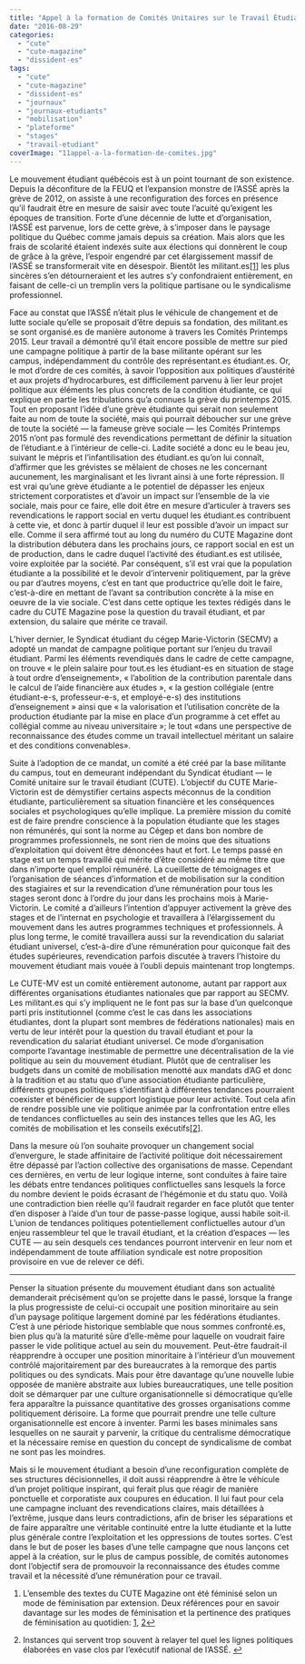 ```yaml
---
title: "Appel à la formation de Comités Unitaires sur le Travail Étudiant"
date: "2016-08-29"
categories: 
  - "cute"
  - "cute-magazine"
  - "dissident-es"
tags: 
  - "cute"
  - "cute-magazine"
  - "dissident-es"
  - "journaux"
  - "journaux-etudiants"
  - "mobilisation"
  - "plateforme"
  - "stages"
  - "travail-etudiant"
coverImage: "11appel-a-la-formation-de-comites.jpg"
---
```


Le mouvement étudiant québécois est à un point tournant de son existence. Depuis la déconfiture de la FEUQ et l’expansion monstre de l’ASSÉ après la grève de 2012, on assiste à une reconfiguration des forces en présence qu’il faudrait être en mesure de saisir avec toute l’acuité qu’exigent les époques de transition. Forte d’une décennie de lutte et d’organisation, l’ASSÉ est parvenue, lors de cette grève, à s’imposer dans le paysage politique du Québec comme jamais depuis sa création. Mais alors que les frais de scolarité étaient indexés suite aux élections qui donnèrent le coup de grâce à la grève, l’espoir engendré par cet élargissement massif de l’ASSÉ se transformerait vite en désespoir. Bientôt les militant.es[\[1\]](#fn1) les plus sincères s’en détourneraient et les autres s’y confondraient entièrement, en faisant de celle-ci un tremplin vers la politique partisane ou le syndicalisme professionnel.

Face au constat que l’ASSÉ n’était plus le véhicule de changement et de lutte sociale qu’elle se proposait d’être depuis sa fondation, des militant.es se sont organisé.es de manière autonome à travers les Comités Printemps 2015. Leur travail a démontré qu’il était encore possible de mettre sur pied une campagne politique à partir de la base militante opérant sur les campus, indépendamment du contrôle des représentant.es étudiant.es. Or, le mot d’ordre de ces comités, à savoir l’opposition aux politiques d’austérité et aux projets d’hydrocarbures, est difficilement parvenu à lier leur projet politique aux éléments les plus concrets de la condition étudiante, ce qui explique en partie les tribulations qu’a connues la grève du printemps 2015. Tout en proposant l’idée d’une grève étudiante qui serait non seulement faite au nom de toute la société, mais qui pourrait déboucher sur une grève de toute la société — la fameuse grève sociale — les Comités Printemps 2015 n’ont pas formulé des revendications permettant de définir la situation de l’étudiant.e à l’intérieur de celle-ci. Ladite société a donc eu le beau jeu, suivant le mépris et l’infantilisation des étudiant.es qu’on lui connaît, d’affirmer que les grévistes se mêlaient de choses ne les concernant aucunement, les marginalisant et les livrant ainsi à une forte répression. Il est vrai qu’une grève étudiante a le potentiel de dépasser les enjeux strictement corporatistes et d’avoir un impact sur l’ensemble de la vie sociale, mais pour ce faire, elle doit être en mesure d’articuler à travers ses revendications le rapport social en vertu duquel les étudiant.es contribuent à cette vie, et donc à partir duquel il leur est possible d’avoir un impact sur elle. Comme il sera affirmé tout au long du numéro du CUTE Magazine dont la distribution débutera dans les prochains jours, ce rapport social en est un de production, dans le cadre duquel l’activité des étudiant.es est utilisée, voire exploitée par la société. Par conséquent, s’il est vrai que la population étudiante a la possibilité et le devoir d’intervenir politiquement, par la grève ou par d’autres moyens, c’est en tant que productrice qu’elle doit le faire, c’est-à-dire en mettant de l’avant sa contribution concrète à la mise en oeuvre de la vie sociale. C’est dans cette optique les textes rédigés dans le cadre du CUTE Magazine pose la question du travail étudiant, et par extension, du salaire que mérite ce travail.

L’hiver dernier, le Syndicat étudiant du cégep Marie-Victorin (SECMV) a adopté un mandat de campagne politique portant sur l’enjeu du travail étudiant. Parmi les éléments revendiqués dans le cadre de cette campagne, on trouve « le plein salaire pour tout.es les étudiant-es en situation de stage à tout ordre d’enseignement», « l’abolition de la contribution parentale dans le calcul de l’aide financière aux études », « la gestion collégiale (entre étudiant-e-s, professeur-e-s, et employé-e-s) des institutions d’enseignement » ainsi que « la valorisation et l’utilisation concrète de la production étudiante par la mise en place d’un programme à cet effet au collégial comme au niveau universitaire »; le tout «dans une perspective de reconnaissance des études comme un travail intellectuel méritant un salaire et des conditions convenables».

Suite à l’adoption de ce mandat, un comité a été créé par la base militante du campus, tout en demeurant indépendant du Syndicat étudiant — le Comité unitaire sur le travail étudiant (CUTE). L’objectif du CUTE Marie-Victorin est de démystifier certains aspects méconnus de la condition étudiante, particulièrement sa situation financière et les conséquences sociales et psychologiques qu’elle implique. La première mission du comité est de faire prendre conscience à la population étudiante que les stages non rémunérés, qui sont la norme au Cégep et dans bon nombre de programmes professionnels, ne sont rien de moins que des situations d’exploitation qui doivent être dénoncées haut et fort. Le temps passé en stage est un temps travaillé qui mérite d’être considéré au même titre que dans n’importe quel emploi rémunéré. La cueillette de témoignages et l’organisation de séances d’information et de mobilisation sur la condition des stagiaires et sur la revendication d’une rémunération pour tous les stages seront donc à l’ordre du jour dans les prochains mois à Marie-Victorin. Le comité a d’ailleurs l’intention d’appuyer activement la grève des stages et de l’internat en psychologie et travaillera à l’élargissement du mouvement dans les autres programmes techniques et professionnels. À plus long terme, le comité travaillera aussi sur la revendication du salariat étudiant universel, c’est-à-dire d’une rémunération pour quiconque fait des études supérieures, revendication parfois discutée à travers l’histoire du mouvement étudiant mais vouée à l’oubli depuis maintenant trop longtemps.

Le CUTE-MV est un comité entièrement autonome, autant par rapport aux différentes organisations étudiantes nationales que par rapport au SECMV. Les militant.es qui s’y impliquent ne le font pas sur la base d’un quelconque parti pris institutionnel (comme c’est le cas dans les associations étudiantes, dont la plupart sont membres de fédérations nationales) mais en vertu de leur intérêt pour la question du travail étudiant et pour la revendication du salariat étudiant universel. Ce mode d’organisation comporte l’avantage inestimable de permettre une décentralisation de la vie politique au sein du mouvement étudiant. Plutôt que de centraliser les budgets dans un comité de mobilisation menotté aux mandats d’AG et donc à la tradition et au statu quo d’une association étudiante particulière, différents groupes politiques s’identifiant à différentes tendances pourraient coexister et bénéficier de support logistique pour leur activité. Tout cela afin de rendre possible une vie politique animée par la confrontation entre elles de tendances conflictuelles au sein des instances telles que les AG, les comités de mobilisation et les conseils exécutifs[\[2\]](#fn2).

Dans la mesure où l’on souhaite provoquer un changement social d’envergure, le stade affinitaire de l’activité politique doit nécessairement être dépassé par l’action collective des organisations de masse. Cependant ces dernières, en vertu de leur logique interne, sont conduites à faire taire les débats entre tendances politiques conflictuelles sans lesquels la force du nombre devient le poids écrasant de l’hégémonie et du statu quo. Voilà une contradiction bien réelle qu’il faudrait regarder en face plutôt que tenter d’en disposer à l’aide d’un tour de passe-passe logique, aussi habile soit-il. L’union de tendances politiques potentiellement conflictuelles autour d’un enjeu rassembleur tel que le travail étudiant, et la création d’espaces — les CUTE — au sein desquels ces tendances pourront intervenir en leur nom et indépendamment de toute affiliation syndicale est notre proposition provisoire en vue de relever ce défi.

* * *

Penser la situation présente du mouvement étudiant dans son actualité demanderait précisément qu’on se projette dans le passé, lorsque la frange la plus progressiste de celui-ci occupait une position minoritaire au sein d’un paysage politique largement dominé par les fédérations étudiantes. C’est à une période historique semblable que nous sommes confronté.es, bien plus qu’à la maturité sûre d’elle-même pour laquelle on voudrait faire passer le vide politique actuel au sein du mouvement. Peut-être faudrait-il réapprendre à occuper une position minoritaire à l’intérieur d’un mouvement contrôlé majoritairement par des bureaucrates à la remorque des partis politiques ou des syndicats. Mais pour être davantage qu’une nouvelle lubie opposée de manière abstraite aux lubies bureaucratiques, une telle position doit se démarquer par une culture organisationnelle si démocratique qu’elle fera apparaître la puissance quantitative des grosses organisations comme politiquement dérisoire. La forme que pourrait prendre une telle culture organisationnelle est encore à inventer. Parmi les bases minimales sans lesquelles on ne saurait y parvenir, la critique du centralisme démocratique et la nécessaire remise en question du concept de syndicalisme de combat ne sont pas les moindres.

Mais si le mouvement étudiant a besoin d’une reconfiguration complète de ses structures décisionnelles, il doit aussi réapprendre à être le véhicule d’un projet politique inspirant, qui ferait plus que réagir de manière ponctuelle et corporatiste aux coupures en éducation. Il lui faut pour cela une campagne incluant des revendications claires, mais détaillées à l’extrême, jusque dans leurs contradictions, afin de briser les séparations et de faire apparaître une véritable continuité entre la lutte étudiante et la lutte plus générale contre l’exploitation et les oppressions de toutes sortes. C’est dans le but de poser les bases d’une telle campagne que nous lançons cet appel à la création, sur le plus de campus possible, de comités autonomes dont l’objectif sera de promouvoir la reconnaissance des études comme travail et la nécessité d’une rémunération pour ce travail.

1. L’ensemble des textes du CUTE Magazine ont été féminisé selon un mode de féminisation par extension. Deux références pour en savoir davantage sur les modes de féminisation et la pertinence des pratiques de féminisation au quotidien: [1](http://feminetudes.org/le-langage-nest-pas-neutre-petit-guide-de-redaction-feministe/), [2](http://www.instances.uqam.ca/Guides/Pages/GuideFeminisation.aspx)[↩︎](#fnref1)
    
2. Instances qui servent trop souvent à relayer tel quel les lignes politiques élaborées en vase clos par l’exécutif national de l’ASSÉ. [↩︎](#fnref2)
